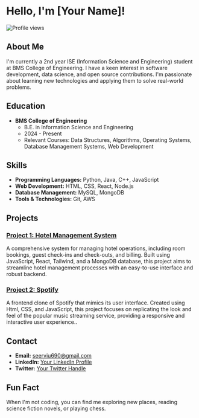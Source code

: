 # Hello, I'm [Your Name]!

![Profile views](https://gpvc.arturio.dev/[your-username]) 

## About Me
I'm currently a 2nd year ISE (Information Science and Engineering) student at BMS College of Engineering. I have a keen interest in software development, data science, and open source contributions. I'm passionate about learning new technologies and applying them to solve real-world problems.

## Education
- **BMS College of Engineering**
  - B.E. in Information Science and Engineering
  - 2024 - Present
  - Relevant Courses: Data Structures, Algorithms, Operating Systems, Database Management Systems, Web Development

## Skills
- **Programming Languages:** Python, Java, C++, JavaScript
- **Web Development:** HTML, CSS, React, Node.js
- **Database Management:** MySQL, MongoDB
- **Tools & Technologies:** Git, AWS

## Projects
### [Project 1: Hotel Management System](https://github.com/uttamseervi/Hotel-Manegement-System.git)
A comprehensive system for managing hotel operations, including room bookings, guest check-ins and check-outs, and billing. Built using JavaScript, React, Tailwind, and a MongoDB database, this project aims to streamline hotel management processes with an easy-to-use interface and robust backend.


### [Project 2: Spotify](https://github.com/uttamseervi/Spotify.git)
A frontend clone of Spotify that mimics its user interface. Created using Html, CSS, and JavaScript, this project focuses on replicating the look and feel of the popular music streaming service, providing a responsive and interactive user experience..




## Contact
- **Email:** seerviu690@gmail.com
- **LinkedIn:** [Your LinkedIn Profile](https://www.linkedin.com/in/uttam-seervi-8500032ab/)
- **Twitter:** [Your Twitter Handle](https://x.com/UttamSeerv23134)

## Fun Fact
When I'm not coding, you can find me exploring new places, reading science fiction novels, or playing chess.


